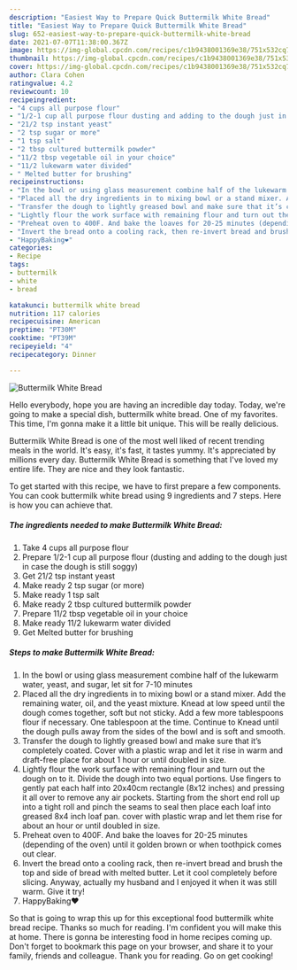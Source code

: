 ```yaml
---
description: "Easiest Way to Prepare Quick Buttermilk White Bread"
title: "Easiest Way to Prepare Quick Buttermilk White Bread"
slug: 652-easiest-way-to-prepare-quick-buttermilk-white-bread
date: 2021-07-07T11:38:00.367Z
image: https://img-global.cpcdn.com/recipes/c1b9438001369e38/751x532cq70/buttermilk-white-bread-recipe-main-photo.jpg
thumbnail: https://img-global.cpcdn.com/recipes/c1b9438001369e38/751x532cq70/buttermilk-white-bread-recipe-main-photo.jpg
cover: https://img-global.cpcdn.com/recipes/c1b9438001369e38/751x532cq70/buttermilk-white-bread-recipe-main-photo.jpg
author: Clara Cohen
ratingvalue: 4.2
reviewcount: 10
recipeingredient:
- "4 cups all purpose flour"
- "1/2-1 cup all purpose flour dusting and adding to the dough just in case the dough is still soggy"
- "21/2 tsp instant yeast"
- "2 tsp sugar or more"
- "1 tsp salt"
- "2 tbsp cultured buttermilk powder"
- "11/2 tbsp vegetable oil in your choice"
- "11/2 lukewarm water divided"
- " Melted butter for brushing"
recipeinstructions:
- "In the bowl or using glass measurement combine half of the lukewarm water, yeast, and sugar, let sit for 7-10 minutes"
- "Placed all the dry ingredients in to mixing bowl or a stand mixer. Add the remaining water, oil, and the yeast mixture. Knead at low speed until the dough comes together, soft but not sticky. Add a few more tablespoons flour if necessary. One tablespoon at the time. Continue to Knead until the dough pulls away from the sides of the bowl and is soft and smooth."
- "Transfer the dough to lightly greased bowl and make sure that it’s completely coated. Cover with a plastic wrap and let it rise in warm and draft-free place for about 1 hour or until doubled in size."
- "Lightly flour the work surface with remaining flour and turn out the dough on to it. Divide the dough into two equal portions. Use fingers to gently pat each half into 20x40cm rectangle (8x12 inches) and pressing it all over to remove any air pockets. Starting from the short end roll up into a tight roll and pinch the seams to seal then place each loaf into greased 8x4 inch loaf pan. cover with plastic wrap and let them rise for about an hour or until doubled in size."
- "Preheat oven to 400F. And bake the loaves for 20-25 minutes (depending of the oven) until it golden brown or when toothpick comes out clear."
- "Invert the bread onto a cooling rack, then re-invert bread and brush the top and side of bread with melted butter. Let it cool completely before slicing. Anyway, actually my husband and I enjoyed it when it was still warm. Give it try!"
- "HappyBaking❤️"
categories:
- Recipe
tags:
- buttermilk
- white
- bread

katakunci: buttermilk white bread 
nutrition: 117 calories
recipecuisine: American
preptime: "PT30M"
cooktime: "PT39M"
recipeyield: "4"
recipecategory: Dinner

---
```



![Buttermilk White Bread](https://img-global.cpcdn.com/recipes/c1b9438001369e38/751x532cq70/buttermilk-white-bread-recipe-main-photo.jpg)

Hello everybody, hope you are having an incredible day today. Today, we're going to make a special dish, buttermilk white bread. One of my favorites. This time, I'm gonna make it a little bit unique. This will be really delicious.

Buttermilk White Bread is one of the most well liked of recent trending meals in the world. It's easy, it's fast, it tastes yummy. It's appreciated by millions every day. Buttermilk White Bread is something that I've loved my entire life. They are nice and they look fantastic.




To get started with this recipe, we have to first prepare a few components. You can cook buttermilk white bread using 9 ingredients and 7 steps. Here is how you can achieve that.

<!--inarticleads1-->

##### The ingredients needed to make Buttermilk White Bread:

1. Take 4 cups all purpose flour
1. Prepare 1/2-1 cup all purpose flour (dusting and adding to the dough just in case the dough is still soggy)
1. Get 21/2 tsp instant yeast
1. Make ready 2 tsp sugar (or more)
1. Make ready 1 tsp salt
1. Make ready 2 tbsp cultured buttermilk powder
1. Prepare 11/2 tbsp vegetable oil in your choice
1. Make ready 11/2 lukewarm water divided
1. Get  Melted butter for brushing




<!--inarticleads2-->

##### Steps to make Buttermilk White Bread:

1. In the bowl or using glass measurement combine half of the lukewarm water, yeast, and sugar, let sit for 7-10 minutes
1. Placed all the dry ingredients in to mixing bowl or a stand mixer. Add the remaining water, oil, and the yeast mixture. Knead at low speed until the dough comes together, soft but not sticky. Add a few more tablespoons flour if necessary. One tablespoon at the time. Continue to Knead until the dough pulls away from the sides of the bowl and is soft and smooth.
1. Transfer the dough to lightly greased bowl and make sure that it’s completely coated. Cover with a plastic wrap and let it rise in warm and draft-free place for about 1 hour or until doubled in size.
1. Lightly flour the work surface with remaining flour and turn out the dough on to it. Divide the dough into two equal portions. Use fingers to gently pat each half into 20x40cm rectangle (8x12 inches) and pressing it all over to remove any air pockets. Starting from the short end roll up into a tight roll and pinch the seams to seal then place each loaf into greased 8x4 inch loaf pan. cover with plastic wrap and let them rise for about an hour or until doubled in size.
1. Preheat oven to 400F. And bake the loaves for 20-25 minutes (depending of the oven) until it golden brown or when toothpick comes out clear.
1. Invert the bread onto a cooling rack, then re-invert bread and brush the top and side of bread with melted butter. Let it cool completely before slicing. Anyway, actually my husband and I enjoyed it when it was still warm. Give it try!
1. HappyBaking❤️




So that is going to wrap this up for this exceptional food buttermilk white bread recipe. Thanks so much for reading. I'm confident you will make this at home. There is gonna be interesting food in home recipes coming up. Don't forget to bookmark this page on your browser, and share it to your family, friends and colleague. Thank you for reading. Go on get cooking!
